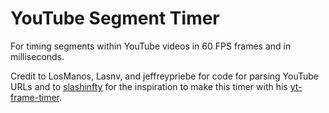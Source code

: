 # YouTube Segment Timer
For timing segments within YouTube videos in 60 FPS frames and in milliseconds.

Credit to LosManos, Lasnv, and jeffreypriebe for code for parsing YouTube URLs and to [slashinfty](http://github.com/slashinfty) for the inspiration to make this timer with his [yt-frame-timer](https://slashinfty.github.io/yt-frame-timer/).
